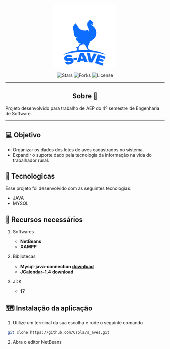 <p align="center">
  <img alt="S_AVES" src="logo.png" width="200px">
</p>

<p align="center">
  <img src="https://img.shields.io/github/stars/Czpla/s_aves?label=stars&message=MIT&color=000000&labelColor=0c6dff" alt="Stars">
  <img src="https://img.shields.io/github/forks/Czpla/s_aves?label=forks&message=MIT&color=000000&labelColor=0c6dff" alt="Forks">     
  <img  src="https://img.shields.io/static/v1?label=license&message=MIT&color=000000&labelColor=0c6dff" alt="License">

</p>

---

<h2 align="center">Sobre 📖</h2>

Projeto desenvolvido para trabalho de AEP do 4º semestre de Engenharia de Software.

---

## 💻 Objetivo

 - Organizar os dados dos lotes de aves cadastrados no sistema. 
 - Expandir o suporte dado pela tecnologia da informação na vida do trabalhador rural. 

## 🚀 Tecnologicas

Esse projeto foi desenvolvido com as seguintes tecnologias:

 - JAVA
 - MYSQL

## 📘 Recursos necessários

1. Softwares
  
    - **NetBeans**
    - **XAMPP**

2. Bibliotecas

    - **Mysql-java-connection** **[download](https://dev.mysql.com/downloads/file/?id=507327)**
    - **JCalendar-1.4** **[download](https://www.toedter.com/download/jcalendar-1.4.zip)**

3. JDK
    - **17**

## 🗺 Instalação da aplicação

 1. Utilize um terminal da sua escolha e rode o seguinte comando

```bash
 git clone https://github.com/Czpla/s_aves.git
```

2. Abra o editor NetBeans


